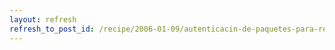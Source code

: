 ```yaml
---
layout: refresh
refresh_to_post_id: /recipe/2006-01-09/autenticacin-de-paquetes-para-repositorios-debian.html
---
```

